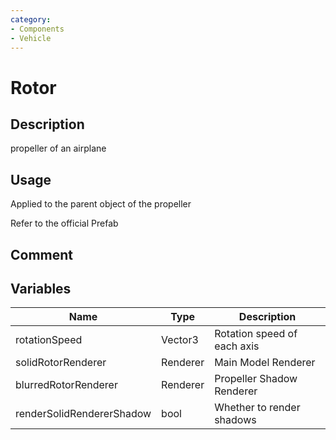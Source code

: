 ```yaml
---
category: 
- Components
- Vehicle
---
```

# Rotor
## Description

propeller of an airplane

## Usage

Applied to the parent object of the propeller

Refer to the official Prefab

## Comment

## Variables
| Name | Type | Description |
| ----------- | ----------- | ----------- |
| rotationSpeed | Vector3 | Rotation speed of each axis |  
| solidRotorRenderer | Renderer | Main Model Renderer |  
| blurredRotorRenderer | Renderer | Propeller Shadow Renderer |  
| renderSolidRendererShadow  | bool | Whether to render shadows |  
